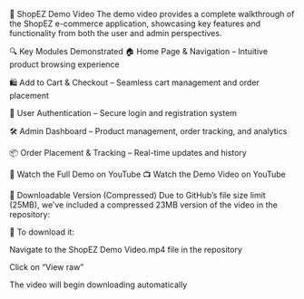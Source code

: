🛒 ShopEZ Demo Video
The demo video provides a complete walkthrough of the ShopEZ e-commerce application, showcasing key features and functionality from both the user and admin perspectives.

🔍 Key Modules Demonstrated
🏠 Home Page & Navigation – Intuitive product browsing experience

🛍️ Add to Cart & Checkout – Seamless cart management and order placement

👤 User Authentication – Secure login and registration system

🛠️ Admin Dashboard – Product management, order tracking, and analytics

📦 Order Placement & Tracking – Real-time updates and history

🔗 Watch the Full Demo on YouTube
📺 Watch the Demo Video on YouTube

💾 Downloadable Version (Compressed)
Due to GitHub’s file size limit (25MB), we’ve included a compressed 23MB version of the video in the repository:

📁 To download it:

Navigate to the ShopEZ Demo Video.mp4 file in the repository

Click on “View raw”

The video will begin downloading automatically
